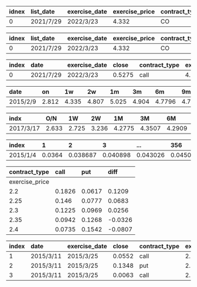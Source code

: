 <!--
 * @Author: hugo2046 shen.lan123@gmail.com
 * @Date: 2022-05-27 14:21:01
 * @LastEditors: hugo2046 shen.lan123@gmail.com
 * @LastEditTime: 2022-05-31 15:50:29
 * @FilePath: \visualization_stock_markete:\WorkSpace\Quantitative-analysis\C-择时类\C-VIX中国版VIX编制手册\test.md
 * @Description: 这是默认设置,请设置`customMade`, 打开koroFileHeader查看配置 进行设置: https://github.com/OBKoro1/koro1FileHeader/wiki/%E9%85%8D%E7%BD%AE
-->


| idnex | list_date | exercise_date | exercise_price | contract_type | code          |
| :---- | :-------- | :------------ | :------------- | :------------ | :------------ |
| 0     | 2021/7/29 | 2022/3/23     | 4.332          | CO            | 10003549.XSHG |

| idnex | list_date | exercise_date | exercise_price | contract_type | code          |
| :---- | :-------- | :------------ | :------------- | :------------ | :------------ |
| 0     | 2021/7/29 | 2022/3/23     | 4.332          | CO            | 10003549.XSHG |


| index | date      | exercise_date | close  | contract_type | exercise_price | maturity |
| :---- | :-------- | :------------ | :----- | :------------ | :------------- | :------- |
| 0     | 2021/7/29 | 2022/3/23     | 0.5275 | call          | 4.332          | 0.649315 |


| date     | on    | 1w    | 2w    | 1m    | 3m    | 6m     | 9m     | 1y    |
| :------- | :---- | :---- | :---- | :---- | :---- | :----- | :----- | :---- |
| 2015/2/9 | 2.812 | 4.335 | 4.807 | 5.025 | 4.904 | 4.7796 | 4.7538 | 4.779 |


| indx      | O/N   | 1W    | 2W    | 1M     | 3M     | 6M     | 9M    | 1Y     |
| :-------- | :---- | :---- | :---- | :----- | :----- | :----- | :---- | :----- |
| 2017/3/17 | 2.633 | 2.725 | 3.236 | 4.2775 | 4.3507 | 4.2909 | 4.134 | 4.1246 |

| index    | 1      | 2        | 3        | ...      | 356      | 357   | 358     | 360      |
| :------- | :----- | :------- | :------- | :------- | :------- | :---- | :------ | :------- |
| 2015/1/4 | 0.0364 | 0.038687 | 0.040898 | 0.043026 | 0.045063 | 0.047 | 0.04883 | 0.050544 |



| contract_type  | call   | put    | diff    |
| :------------- | :----- | :----- | :------ |
| exercise_price |        |        |         |
| 2.2            | 0.1826 | 0.0617 | 0.1209  |
| 2.25           | 0.146  | 0.0777 | 0.0683  |
| 2.3            | 0.1225 | 0.0969 | 0.0256  |
| 2.35           | 0.0942 | 0.1268 | -0.0326 |
| 2.4            | 0.0735 | 0.1542 | -0.0807 |


| index | date      | exercise_date | close  | contract_type | exercise_price | maturity | near_maturity | next_maturity | near_rate | next_rate |
| :---- | :-------- | :------------ | :----- | :------------ | :------------- | :------- | :------------ | :------------ | :-------- | :-------- |
| 1     | 2015/3/11 | 2015/3/25     | 0.0552 | call          | 2.35           | 0.038356 | 0.038356      | 0.115068      | 0.04814   | 0.052589  |
| 2     | 2015/3/11 | 2015/3/25     | 0.1348 | put           | 2.5            | 0.038356 | 0.038356      | 0.115068      | 0.04814   | 0.052589  |
| 3     | 2015/3/11 | 2015/3/25     | 0.0063 | call          | 2.5            | 0.038356 | 0.038356      | 0.115068      | 0.04814   | 0.052589  |